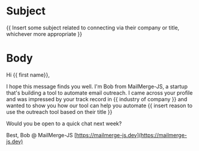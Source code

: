 # Subject

{{ Insert some subject related to connecting via their company or title, whichever more appropriate }}

# Body

Hi {{ first name}},

I hope this message finds you well. I'm Bob from MailMerge-JS, a startup that's building a tool to automate email outreach.
I came across your profile and was impressed by your track record in {{ industry of company }} and wanted to show
you how our tool can help you automate {{ insert reason to use the outreach tool based on their title }}

Would you be open to a quick chat next week?

Best,
Bob @ MailMerge-JS
[https://mailmerge-js.dev](https://mailmerge-js.dev)
